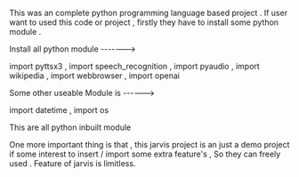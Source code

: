 This was an complete python programming language based project . If user want to used this code or project , firstly they have to install some python module .

Install all python module ------->

import pyttsx3 , import speech_recognition , import pyaudio , import wikipedia , import webbrowser , import openai

Some other useable Module is ------>

import datetime , import os

This are all python inbuilt module

One more important thing is that , this jarvis project is an just a demo project if some interest to insert / import some extra feature's , So they can freely used . Feature of jarvis is limitless.
